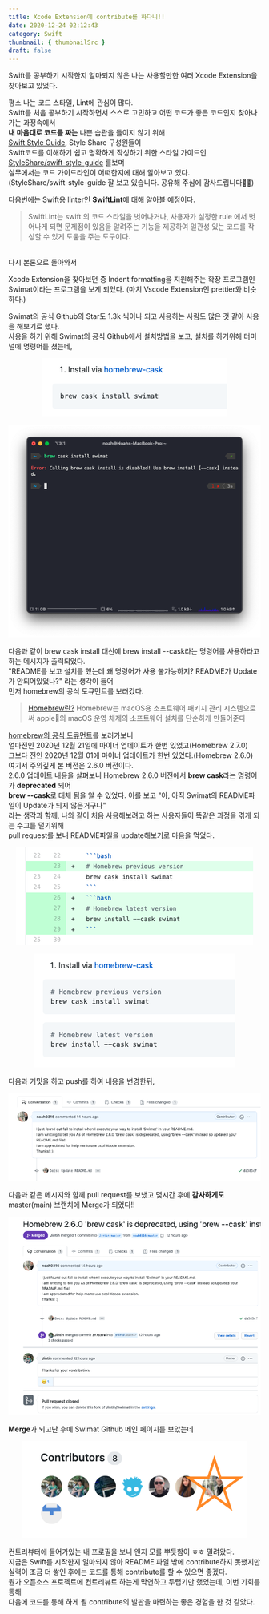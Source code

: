 ```yaml
---
title: Xcode Extension에 contribute를 하다니!!
date: 2020-12-24 02:12:43
category: Swift
thumbnail: { thumbnailSrc }
draft: false
---
```


Swift를 공부하기 시작한지 얼마되지 않은 나는 사용할만한 여러 Xcode Extension을 찾아보고 있었다.

평소 나는 코드 스타일, Lint에 관심이 많다.   
Swift를 처음 공부하기 시작하면서 스스로 고민하고 어떤 코드가 좋은 코드인지 찾아나가는 과정속에서  
**내 마음대로 코드를 짜는** 나쁜 습관을 들이지 않기 위해  
[Swift Style Guide](https://github.com/github/swift-style-guide), Style Share 구성원들이  
Swift코드를 이해하기 쉽고 명확하게 작성하기 위한 스타일 가이드인 [StyleShare/swift-style-guide](https://github.com/StyleShare/swift-style-guide) 를보며  
실무에서는 코드 가이드라인이 어떠한지에 대해 알아보고 있다.  
(StyleShare/swift-style-guide 잘 보고 있습니다. 공유해 주심에 감사드립니다🙇‍♂️)

다음번에는 Swift용 linter인 **SwiftLint**에 대해 알아볼 예정이다.

>SwiftLint는 swift 의 코드 스타일을 벗어나거나, 사용자가 설정한 rule 에서 벗어나게 되면 문제점이 있음을 알려주는 기능을 제공하여 일관성 있는 코드를 작성할 수 있게 도움을 주는 도구이다.

<br/>
다시 본론으로 돌아와서 

Xcode Extension을 찾아보던 중 Indent formatting을 지원해주는 확장 프로그램인  
Swimat이라는 프로그램을 보게 되었다.
(마치 Vscode Extension인 prettier와 비슷하다.)

Swimat의 공식 Github의 Star도 1.3k 씩이나 되고 사용하는 사람도 많은 것 같아 사용을 해보기로 했다.  
사용을 하기 위해 Swimat의 공식 Github에서 설치방법을 보고, 설치를 하기위해 터미널에 명령어를 쳤는데,

<p align="center">
    <img src="assets/1.png"/>
</p>

<p align="center">
    <img src="assets/2.png"/>
</p>

다음과 같이 brew cask install 대신에 brew install --cask라는 명령어를 사용하라고 하는 메시지가 출력되었다.  
"README를 보고 설치를 했는데 왜 명령어가 사용 불가능하지? README가 Update가 안되어있었나?" 라는 생각이 들어  
먼저 homebrew의 공식 도큐먼트를 보러갔다.

> [Homebrew란?](https://ko.wikipedia.org/wiki/%ED%99%88%EB%B8%8C%EB%A3%A8_(%ED%8C%A8%ED%82%A4%EC%A7%80_%EA%B4%80%EB%A6%AC_%EC%86%8C%ED%94%84%ED%8A%B8%EC%9B%A8%EC%96%B4))  
> Homebrew는 macOS용 소프트웨어 패키지 관리 시스템으로써  apple의 macOS 운영 체제의 소프트웨어 설치를 단순하게 만들어준다

[homebrew의 공식 도큐먼트](https://brew.sh/blog/)를 보러가보니  
얼마전인 2020년 12월 21일에 마이너 업데이트가 한번 있었고(Homebrew 2.7.0)  
그보다 전인 2020년 12월 01에 마이너 업데이트가 한번 있었다.(Homebrew 2.6.0)   
여기서 주의깊게 본 버전은 2.6.0 버전이다.  
2.6.0 업데이트 내용을 살펴보니 Homebrew 2.6.0 버전에서 **brew cask**라는 명령어가 **deprecated** 되어   
**brew --cask**로 대체 됨을 알 수 있었다. 
이를 보고 "아, 아직 Swimat의 README파일이 Update가 되지 않은거구나"  
라는 생각과 함께, 나와 같이 처음 사용해보려고 하는 사용자들이 똑같은 과정을 겪게 되는 수고를 덜기위해   
pull request를 보내 README파일을 update해보기로 마음을 먹었다.

<p align="center">
    <img src="assets/3.png"/>
</p>
<p align="center">
    <img src="assets/4.png"/>
</p>

다음과 커밋을 하고 push를 하여 내용을 변경한뒤,

<p align="center">
    <img src="assets/5.png"/>
</p>

다음과 같은 메시지와 함께 pull request를 보냈고 몇시간 후에
**감사하게도** master(main) 브랜치에 Merge가 되었다!!

<p align="center">
    <img src="assets/6.png"/>
</p>

**Merge**가 되고난 후에 Swimat Github 메인 페이지를 보았는데
<p align="center">
    <img src="assets/7.png"/>
</p>

컨트리뷰터에 들어가있는 내 프로필을 보니 왠지 모를 뿌듯함이 ㅎㅎ 밀려왔다.  
지금은 Swift를 시작한지 얼마되지 않아 README 파일 밖에 contribute하지 못했지만  
실력이 조금 더 쌓인 후에는 코드를 통해 contribute를 할 수 있으면 좋겠다.  
뭔가 오픈소스 프로젝트에 컨트리뷰트 하는게 막연하고 두렵기만 했었는데, 이번 기회를 통해  
다음에 코드를 통해 하게 될 contribute의 발판을 마련하는 좋은 경험을 한 것 같았다.
